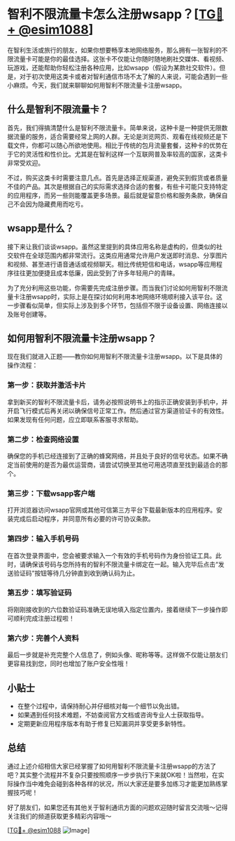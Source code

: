 # 智利不限流量卡怎么注册wsapp？[[TG💪+ @esim1088](https://t.me/s/esim1088)]

在智利生活或旅行的朋友，如果你想要畅享本地网络服务，那么拥有一张智利的不限流量卡可能是你的最佳选择。这张卡不仅能让你随时随地刷社交媒体、看视频、玩游戏，还能帮助你轻松注册各种应用，比如wsapp（假设为某款社交软件）。但是，对于初次使用这类卡或者对智利通信市场不太了解的人来说，可能会遇到一些小麻烦。今天，我们就来聊聊如何用智利不限流量卡注册wsapp。

## 什么是智利不限流量卡？

首先，我们得搞清楚什么是智利不限流量卡。简单来说，这种卡是一种提供无限数据流量的服务，适合需要经常上网的人群。无论是浏览网页、观看在线视频还是下载文件，你都可以随心所欲地使用。相比于传统的包月流量套餐，这种卡的优势在于它的灵活性和性价比。尤其是在智利这样一个互联网普及率较高的国家，这类卡非常受欢迎。

不过，购买这类卡时需要注意几点。首先是选择正规渠道，避免买到假货或者质量不佳的产品。其次是根据自己的实际需求选择合适的套餐，有些卡可能只支持特定的应用程序，而另一些则能覆盖更多场景。最后就是留意价格和服务条款，确保自己不会因为隐藏费用而吃亏。

## wsapp是什么？

接下来让我们谈谈wsapp。虽然这里提到的具体应用名称是虚构的，但类似的社交软件在全球范围内都非常流行。这类应用通常允许用户发送即时消息、分享图片和视频、甚至进行语音通话或视频聊天。相比传统短信和电话，wsapp等应用程序往往更加便捷且成本低廉，因此受到了许多年轻用户的青睐。

为了充分利用这些功能，你需要先完成注册步骤。而当我们讨论如何用智利不限流量卡注册wsapp时，实际上是在探讨如何利用本地网络环境顺利接入该平台。这一步骤看似简单，但实际上涉及到多个环节，包括但不限于设备设置、网络连接以及账号创建等。

## 如何用智利不限流量卡注册wsapp？

现在我们就进入正题——教你如何用智利不限流量卡注册wsapp。以下是具体的操作流程：

### 第一步：获取并激活卡片

拿到新买的智利不限流量卡后，请务必按照说明书上的指示正确安装到手机中，并开启飞行模式后再关闭以确保信号正常工作。然后通过官方渠道验证卡的有效性。如果发现有任何问题，应立即联系客服寻求帮助。

### 第二步：检查网络设置

确保您的手机已经连接到了正确的蜂窝网络，并且处于良好的信号状态。如果不确定当前使用的是否为最优运营商，请尝试切换至其他可用选项直至找到最适合的那个。

### 第三步：下载wsapp客户端

打开浏览器访问wsapp官网或其他可信第三方平台下载最新版本的应用程序。安装完成后启动程序，并同意所有必要的许可协议条款。

### 第四步：输入手机号码

在首次登录界面中，您会被要求输入一个有效的手机号码作为身份验证工具。此时，请确保该号码与您所持有的智利不限流量卡绑定在一起。输入完毕后点击“发送验证码”按钮等待几分钟直到收到确认码为止。

### 第五步：填写验证码

将刚刚接收到的六位数验证码准确无误地填入指定位置内，接着继续下一步操作即可顺利完成注册过程啦！

### 第六步：完善个人资料

最后一步就是补充完整个人信息了，例如头像、昵称等等。这样做不仅能让朋友们更容易找到您，同时也增加了账户安全性哦！

## 小贴士

- 在整个过程中，请保持耐心并仔细核对每一个细节以免出错。
- 如果遇到任何技术难题，不妨查阅官方文档或咨询专业人士获取指导。
- 定期更新应用程序版本有助于修复已知漏洞并享受更多新特性。

## 总结

通过上述介绍相信大家已经掌握了如何用智利不限流量卡注册wsapp的方法了吧？其实整个流程并不复杂只要按照顺序一步步执行下来就OK啦！当然啦，在实际操作当中难免会碰到各种各样的状况，所以大家还是要多加练习才能更加熟练掌握技巧呢！

好了朋友们，如果您还有其他关于智利通讯方面的问题欢迎随时留言交流哦～记得关注我们的频道获取更多精彩内容哦～

[[TG💪+ @esim1088](https://t.me/s/esim1088) ![Image](https://i.postimg.cc/4NQfJmqS/Snipaste-2025-05-13-00-14-12.png)]